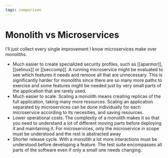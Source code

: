 ```yaml
---
tags: comparison
---
```


# Monolith vs Microservices
I'll just collect every single improvement I know microservices make over monoliths.

* Much easier to create specialized security profiles, such as [[aparmor]], [[selinux]] or [[seccomp]]. A running microservice might be evaluated to see which features it needs and remove all that are unnecessary. This is significantly harder for monoliths since there are so many more paths to exercise and some features might be needed just by very small parts of the application that are rarely used.
* Much easier to scale. Scaling a monolith means creating replicas of the full application, taking many more resources. Scaling an application separated by microservices can be done individually for each microservice according to its necesities, and saving resources.
* Lower operational costs. The complexity of a monolith makes it so that you need to understand a lot of different moving parts before deploying it and maintaining it. For microservices, only the microservice in scope must be understood and the rest is abstracted away
* Shorter release cycle. With a monolith a lot more interactions must be understood before developing a feature. The test suite encompasses all parts of the software even if only a small one needs changing.

